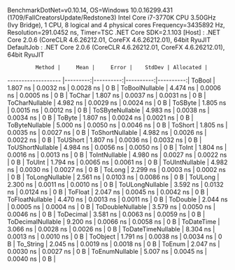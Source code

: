 
BenchmarkDotNet=v0.10.14, OS=Windows 10.0.16299.431 (1709/FallCreatorsUpdate/Redstone3)
Intel Core i7-3770K CPU 3.50GHz (Ivy Bridge), 1 CPU, 8 logical and 4 physical cores
Frequency=3435892 Hz, Resolution=291.0452 ns, Timer=TSC
.NET Core SDK=2.1.103
  [Host]     : .NET Core 2.0.6 (CoreCLR 4.6.26212.01, CoreFX 4.6.26212.01), 64bit RyuJIT
  DefaultJob : .NET Core 2.0.6 (CoreCLR 4.6.26212.01, CoreFX 4.6.26212.01), 64bit RyuJIT


             Method |     Mean |     Error |    StdDev | Allocated |
------------------- |---------:|----------:|----------:|----------:|
             ToBool | 1.807 ns | 0.0032 ns | 0.0028 ns |       0 B |
     ToBoolNullable | 4.474 ns | 0.0006 ns | 0.0005 ns |       0 B |
             ToChar | 1.807 ns | 0.0037 ns | 0.0031 ns |       0 B |
     ToCharNullable | 4.982 ns | 0.0029 ns | 0.0024 ns |       0 B |
            ToSByte | 1.805 ns | 0.0015 ns | 0.0012 ns |       0 B |
    ToSByteNullable | 4.983 ns | 0.0038 ns | 0.0034 ns |       0 B |
             ToByte | 1.807 ns | 0.0024 ns | 0.0021 ns |       0 B |
     ToByteNullable | 5.000 ns | 0.0050 ns | 0.0046 ns |       0 B |
            ToShort | 1.805 ns | 0.0035 ns | 0.0027 ns |       0 B |
    ToShortNullable | 4.982 ns | 0.0026 ns | 0.0022 ns |       0 B |
           ToUShort | 1.807 ns | 0.0036 ns | 0.0032 ns |       0 B |
   ToUShortNullable | 4.984 ns | 0.0056 ns | 0.0050 ns |       0 B |
              ToInt | 1.804 ns | 0.0016 ns | 0.0013 ns |       0 B |
      ToIntNullable | 4.980 ns | 0.0027 ns | 0.0022 ns |       0 B |
             ToUInt | 1.794 ns | 0.0065 ns | 0.0061 ns |       0 B |
     ToUIntNullable | 4.982 ns | 0.0030 ns | 0.0027 ns |       0 B |
             ToLong | 2.299 ns | 0.0003 ns | 0.0002 ns |       0 B |
     ToLongNullable | 2.561 ns | 0.0103 ns | 0.0086 ns |       0 B |
            ToULong | 2.300 ns | 0.0011 ns | 0.0010 ns |       0 B |
    ToULongNullable | 3.592 ns | 0.0132 ns | 0.0124 ns |       0 B |
            ToFloat | 2.047 ns | 0.0045 ns | 0.0042 ns |       0 B |
    ToFloatNullable | 4.470 ns | 0.0013 ns | 0.0011 ns |       0 B |
           ToDouble | 2.044 ns | 0.0005 ns | 0.0004 ns |       0 B |
   ToDoubleNullable | 3.579 ns | 0.0050 ns | 0.0046 ns |       0 B |
          ToDecimal | 3.581 ns | 0.0063 ns | 0.0059 ns |       0 B |
  ToDecimalNullable | 9.200 ns | 0.0066 ns | 0.0058 ns |       0 B |
         ToDateTime | 3.066 ns | 0.0028 ns | 0.0026 ns |       0 B |
 ToDateTimeNullable | 8.304 ns | 0.0013 ns | 0.0010 ns |       0 B |
           ToObject | 1.791 ns | 0.0038 ns | 0.0034 ns |       0 B |
          To_String | 2.045 ns | 0.0019 ns | 0.0018 ns |       0 B |
             ToEnum | 2.047 ns | 0.0030 ns | 0.0027 ns |       0 B |
     ToEnumNullable | 5.007 ns | 0.0045 ns | 0.0040 ns |       0 B |
